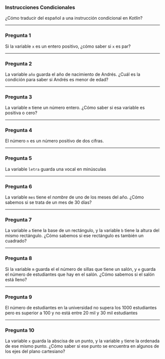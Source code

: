 ### Instrucciones Condicionales

¿Cómo traducir del español a una instrucción condicional en *Kotlin*?

---

### Pregunta 1

Si la variable `x` es un entero positivo, ¿cómo saber si `x` es par?

---

### Pregunta 2

La variable `año` guarda el año de nacimiento de Andrés. ¿Cuál es la condición para saber si Andrés es menor de edad?

---

### Pregunta 3

La variable `m` tiene un número entero. ¿Cómo saber si esa variable es positiva o cero?

---

### Pregunta 4

El número `n` es un número positivo de dos cifras.

---

### Pregunta 5

La variable `letra` guarda una vocal en minúsculas

---

### Pregunta 6

La variable `mes` tiene el *nombre* de uno de los meses del año. ¿Cómo sabemos si se trata de un mes de 30 días?

---

### Pregunta 7

La variable `a` tiene la base de un rectángulo, y la variable `b` tiene la altura del mismo rectángulo. ¿Cómo sabemos si ese
rectángulo es también un cuadrado?

---

### Pregunta 8

Si la variable `m` guarda el el número de sillas que tiene un salón, y `e` guarda el número de estudiantes que hay en el salón. ¿Cómo
sabemos si el salón está lleno?

---

### Pregunta 9

El número de estudiantes en la universidad no supera los 1000 estudiantes pero es superior a 100 y no está entre 20 mil y 30 mil
estudiantes

---

### Pregunta 10

La variable `x` guarda la abscisa de un punto, y la variable `y` tiene la ordenada de ese mismo punto. ¿Cómo saber si ese punto se 
encuentra en algunos de los ejes del plano cartesiano?
